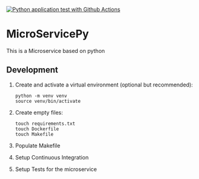 [![Python application test with Github Actions](https://github.com/Omkie-111/MicroServicePy/actions/workflows/devops.yml/badge.svg)](https://github.com/Omkie-111/MicroServicePy/actions/workflows/devops.yml)

# MicroServicePy

This is a Microservice based on python

## Development

1. Create and activate a virtual environment (optional but recommended):

   ```shell
   python -m venv venv
   source venv/bin/activate
   ```

2. Create empty files:

   ```shell
   touch requirements.txt
   touch Dockerfile
   touch Makefile
   ```

3. Populate Makefile

4. Setup Continuous Integration

5. Setup Tests for the microservice
